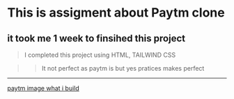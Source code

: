 # This is assigment about Paytm clone

## it took me 1 week to finsihed this project

> I completed this project using HTML, TAILWIND CSS

> > It not perfect as paytm is but yes pratices makes perfect

---

[paytm image what i build](http://127.0.0.1:5501/index.html)
